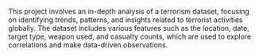 This project involves an in-depth analysis of a terrorism dataset, focusing on identifying trends, patterns, and insights related to terrorist activities globally.
The dataset includes various features such as the location, date, target type, weapon used, and casualty counts,
which are used to explore correlations and make data-driven observations.